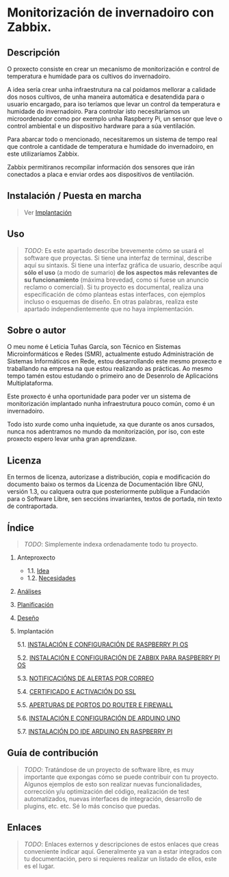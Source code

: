 # Monitorización de invernadoiro con Zabbix.

## Descripción

O proxecto consiste en crear un mecanismo de monitorización e control de temperatura e humidade para os cultivos do invernadoiro.

A idea sería crear unha infraestrutura na cal poidamos mellorar a calidade dos nosos cultivos, de unha maneira automática e desatendida para o usuario encargado, para iso teríamos que levar un control da temperatura e humidade do invernadoiro. 
Para controlar isto necesitaríamos un microordenador como por exemplo unha Raspberry Pi, un sensor que leve o control ambiental e un dispositivo hardware para a súa ventilación.

Para abarcar todo o mencionado, necesitaremos un sistema de tempo real que controle a cantidade de temperatura e humidade do invernadoiro, en este utilizaríamos Zabbix.

Zabbix permitiranos recompilar información dos sensores que irán conectados a placa e enviar ordes aos dispositivos de ventilación.

## Instalación / Puesta en marcha

> Ver [Implantación]((doc/templates/6_implantacion.md))

## Uso

> *TODO*: Es este apartado describe brevemente cómo se usará el software que proyectas. Si tiene una interfaz de terminal, describe aquí su sintaxis. Si tiene una interfaz gráfica de usuario, describe aquí **sólo el uso** (a modo de sumario) **de los aspectos más relevantes de su funcionamiento** (máxima brevedad, como si fuese un anuncio reclamo o comercial).
> Si tu proyecto es documental, realiza una especificación de cómo planteas estas interfaces, con ejemplos incluso o esquemas de diseño. En otras palabras, realiza este apartado independientemente que no haya implementación.

## Sobre o autor

O meu nome é Leticia Tuñas García, son Técnico en Sistemas Microinformáticos e Redes (SMR), actualmente estudo Administración de Sistemas Informáticos en Rede, 
estou desarrollando este mesmo proxecto e traballando na empresa na que estou realizando as prácticas. Ao mesmo tempo tamén estou estudando o primeiro ano de Desenrolo de Aplicacións Multiplataforma.

Este proxecto é unha oportunidade para poder ver un sistema de monitorización implantado nunha infraestrutura pouco común, como é un invernadoiro.

Todo isto xurde como unha inquietude, xa que durante os anos cursados, nunca nos adentramos no mundo da monitorización, por iso, con este proxecto espero levar unha gran aprendizaxe.


## Licenza

En termos de licenza, autorizase a distribución, copia e modificación do documento baixo os termos da Licenza de Documentación libre GNU, versión 1.3, 
ou calquera outra que posteriormente publique a Fundación para o Software Libre, sen seccións invariantes, textos de portada, nin texto de contraportada.

## Índice

> *TODO*: Simplemente indexa ordenadamente todo tu proyecto.

1. Anteproxecto
    * 1.1. [Idea](doc/templates/1_idea.md)
    * 1.2. [Necesidades](doc/templates/2_necesidades.md)
2. [Análises](doc/templates/3_analise.md)
3. [Planificación](doc/templates/4_planificacion.md)
4. [Deseño](doc/templates/5_deseño.md)
5. Implantación

    5.1. [INSTALACIÓN E CONFIGURACIÓN DE RASPBERRY PI OS](doc/config/raspbian.md)

    5.2. [INSTALACIÓN E CONFIGURACIÓN DE ZABBIX PARA RASPBERRY PI OS](doc/config/zabbix.md)

    5.3. [NOTIFICACIÓNS DE ALERTAS POR CORREO](doc/config/correo.md)

    5.4. [CERTIFICADO E ACTIVACIÓN DO SSL](doc/config/certi.md)

    5.5. [APERTURAS DE PORTOS DO ROUTER E FIREWALL](doc/config/portos.md)

    5.6. [INSTALACIÓN E CONFIGURACIÓN DE ARDUINO UNO](doc/config/arduino.md)

    5.7. [INSTALACIÓN DO IDE ARDUINO EN RASPBERRY PI](doc/config/arduino1.md)

## Guía de contribución

> *TODO*: Tratándose de un proyecto de software libre, es muy importante que expongas cómo se puede contribuir con tu proyecto. Algunos ejemplos de esto son realizar nuevas funcionalidades, corrección y/u optimización del código, realización de test automatizados, nuevas interfaces de integración, desarrollo de plugins, etc. etc. Sé lo más conciso que puedas.

## Enlaces

> *TODO*: Enlaces externos y descripciones de estos enlaces que creas conveniente indicar aquí. Generalmente ya van a estar integrados con tu documentación, pero si requieres realizar un listado de ellos, este es el lugar.

